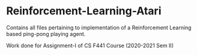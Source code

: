 # Reinforcement-Learning-Atari
Contains all files pertaining to implementation of a Reinforcement Learning based ping-pong playing agent.

Work done for Assignment-I of CS F441 Course (2020-2021 Sem II) 
